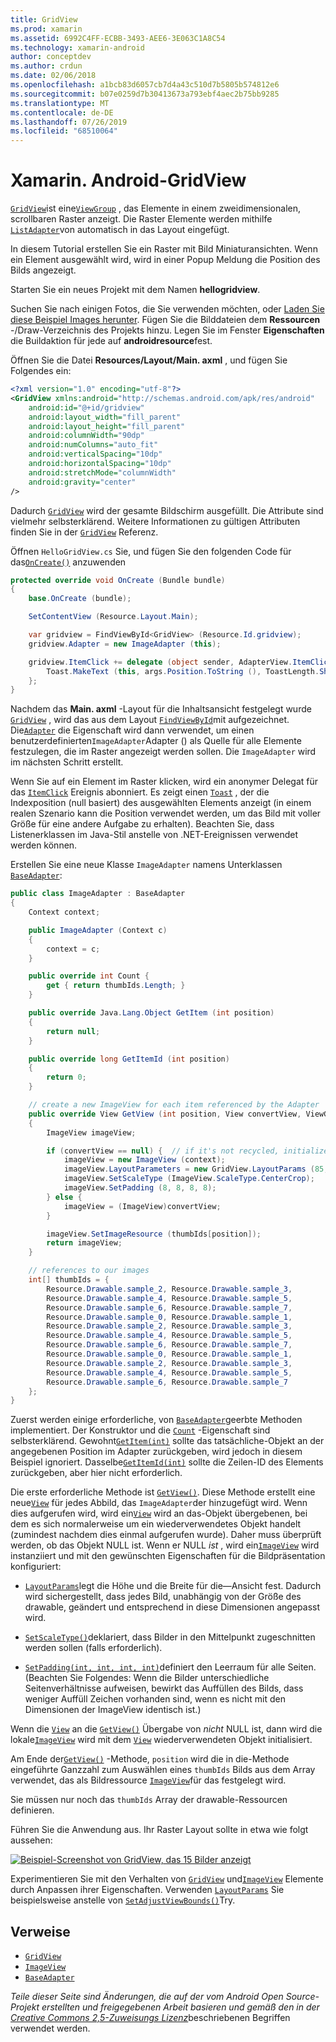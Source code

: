 ```yaml
---
title: GridView
ms.prod: xamarin
ms.assetid: 6992C4FF-ECBB-3493-AEE6-3E063C1A8C54
ms.technology: xamarin-android
author: conceptdev
ms.author: crdun
ms.date: 02/06/2018
ms.openlocfilehash: a1bcb83d6057cb7d4a43c510d7b5805b574812e6
ms.sourcegitcommit: b07e0259d7b30413673a793ebf4aec2b75bb9285
ms.translationtype: MT
ms.contentlocale: de-DE
ms.lasthandoff: 07/26/2019
ms.locfileid: "68510064"
---
```

# <a name="xamarinandroid-gridview"></a>Xamarin. Android-GridView

[`GridView`](xref:Android.Widget.GridView)ist eine[`ViewGroup`](xref:Android.Views.ViewGroup)
, das Elemente in einem zweidimensionalen, scrollbaren Raster anzeigt. Die Raster Elemente werden mithilfe [`ListAdapter`](xref:Android.App.ListActivity.ListAdapter)von automatisch in das Layout eingefügt.

In diesem Tutorial erstellen Sie ein Raster mit Bild Miniaturansichten. Wenn ein Element ausgewählt wird, wird in einer Popup Meldung die Position des Bilds angezeigt.

Starten Sie ein neues Projekt mit dem Namen **hellogridview**.

Suchen Sie nach einigen Fotos, die Sie verwenden möchten, oder [Laden Sie diese Beispiel Images herunter](https://developer.android.com/shareables/sample_images.zip). Fügen Sie die Bilddateien dem **Ressourcen** -/Draw-Verzeichnis des Projekts hinzu. Legen Sie im Fenster **Eigenschaften** die Buildaktion für jede auf **androidresource**fest.

Öffnen Sie die Datei **Resources/Layout/Main. axml** , und fügen Sie Folgendes ein:

```xml
<?xml version="1.0" encoding="utf-8"?>
<GridView xmlns:android="http://schemas.android.com/apk/res/android"
    android:id="@+id/gridview"
    android:layout_width="fill_parent"
    android:layout_height="fill_parent"
    android:columnWidth="90dp"
    android:numColumns="auto_fit"
    android:verticalSpacing="10dp"
    android:horizontalSpacing="10dp"
    android:stretchMode="columnWidth"
    android:gravity="center"
/>
```

Dadurch [`GridView`](xref:Android.Widget.GridView) wird der gesamte Bildschirm ausgefüllt. Die Attribute sind vielmehr selbsterklärend. Weitere Informationen zu gültigen Attributen finden Sie in der [`GridView`](xref:Android.Widget.GridView) Referenz.

Öffnen `HelloGridView.cs` Sie, und fügen Sie den folgenden Code für das[`OnCreate()`](xref:Android.App.Activity.OnCreate*)
anzuwenden

```csharp
protected override void OnCreate (Bundle bundle)
{
    base.OnCreate (bundle);

    SetContentView (Resource.Layout.Main);

    var gridview = FindViewById<GridView> (Resource.Id.gridview);
    gridview.Adapter = new ImageAdapter (this);

    gridview.ItemClick += delegate (object sender, AdapterView.ItemClickEventArgs args) {
        Toast.MakeText (this, args.Position.ToString (), ToastLength.Short).Show ();
    };
}
```

Nachdem das **Main. axml** -Layout für die Inhaltsansicht festgelegt wurde [`GridView`](xref:Android.Widget.GridView) , wird das aus dem Layout [`FindViewById`](xref:Android.App.Activity.FindViewById*)mit aufgezeichnet. Die[`Adapter`](xref:Android.Widget.AdapterView.RawAdapter)
die Eigenschaft wird dann verwendet, um einen benutzerdefinierten`ImageAdapter`Adapter () als Quelle für alle Elemente festzulegen, die im Raster angezeigt werden sollen. Die `ImageAdapter` wird im nächsten Schritt erstellt.

Wenn Sie auf ein Element im Raster klicken, wird ein anonymer Delegat für das [`ItemClick`](xref:Android.Widget.AdapterView.ItemClick) Ereignis abonniert.
Es zeigt einen [`Toast`](xref:Android.Widget.Toast) , der die Indexposition (null basiert) des ausgewählten Elements anzeigt (in einem realen Szenario kann die Position verwendet werden, um das Bild mit voller Größe für eine andere Aufgabe zu erhalten). Beachten Sie, dass Listenerklassen im Java-Stil anstelle von .NET-Ereignissen verwendet werden können.

Erstellen Sie eine neue Klasse `ImageAdapter` namens Unterklassen [`BaseAdapter`](xref:Android.Widget.BaseAdapter):

```csharp
public class ImageAdapter : BaseAdapter
{
    Context context;

    public ImageAdapter (Context c)
    {
        context = c;
    }

    public override int Count {
        get { return thumbIds.Length; }
    }

    public override Java.Lang.Object GetItem (int position)
    {
        return null;
    }

    public override long GetItemId (int position)
    {
        return 0;
    }

    // create a new ImageView for each item referenced by the Adapter
    public override View GetView (int position, View convertView, ViewGroup parent)
    {
        ImageView imageView;

        if (convertView == null) {  // if it's not recycled, initialize some attributes
            imageView = new ImageView (context);
            imageView.LayoutParameters = new GridView.LayoutParams (85, 85);
            imageView.SetScaleType (ImageView.ScaleType.CenterCrop);
            imageView.SetPadding (8, 8, 8, 8);
        } else {
            imageView = (ImageView)convertView;
        }

        imageView.SetImageResource (thumbIds[position]);
        return imageView;
    }

    // references to our images
    int[] thumbIds = {
        Resource.Drawable.sample_2, Resource.Drawable.sample_3,
        Resource.Drawable.sample_4, Resource.Drawable.sample_5,
        Resource.Drawable.sample_6, Resource.Drawable.sample_7,
        Resource.Drawable.sample_0, Resource.Drawable.sample_1,
        Resource.Drawable.sample_2, Resource.Drawable.sample_3,
        Resource.Drawable.sample_4, Resource.Drawable.sample_5,
        Resource.Drawable.sample_6, Resource.Drawable.sample_7,
        Resource.Drawable.sample_0, Resource.Drawable.sample_1,
        Resource.Drawable.sample_2, Resource.Drawable.sample_3,
        Resource.Drawable.sample_4, Resource.Drawable.sample_5,
        Resource.Drawable.sample_6, Resource.Drawable.sample_7
    };
}
```

Zuerst werden einige erforderliche, von [`BaseAdapter`](xref:Android.Widget.BaseAdapter)geerbte Methoden implementiert. Der Konstruktor und die [`Count`](xref:Android.Widget.BaseAdapter.Count) -Eigenschaft sind selbsterklärend. Gewohnt[`GetItem(int)`](xref:Android.Widget.BaseAdapter.GetItem*)
sollte das tatsächliche-Objekt an der angegebenen Position im Adapter zurückgeben, wird jedoch in diesem Beispiel ignoriert. Dasselbe[`GetItemId(int)`](xref:Android.Widget.BaseAdapter.GetItemId*)
sollte die Zeilen-ID des Elements zurückgeben, aber hier nicht erforderlich.

Die erste erforderliche Methode ist [`GetView()`](xref:Android.Widget.BaseAdapter.GetView*).
Diese Methode erstellt eine neue[`View`](xref:Android.Views.View)
für jedes Abbild, das `ImageAdapter`der hinzugefügt wird. Wenn dies aufgerufen wird, wird ein[`View`](xref:Android.Views.View)
wird an das-Objekt übergebenen, bei dem es sich normalerweise um ein wiederverwendetes Objekt handelt (zumindest nachdem dies einmal aufgerufen wurde). Daher muss überprüft werden, ob das Objekt NULL ist. Wenn er NULL *ist* , wird ein[`ImageView`](xref:Android.Widget.ImageView)
wird instanziiert und mit den gewünschten Eigenschaften für die Bildpräsentation konfiguriert:

- [`LayoutParams`](xref:Android.Views.View.LayoutParameters)legt die Höhe und die Breite für die&mdash;Ansicht fest. Dadurch wird sichergestellt, dass jedes Bild, unabhängig von der Größe des drawable, geändert und entsprechend in diese Dimensionen angepasst wird.

- [`SetScaleType()`](xref:Android.Widget.ImageView.SetScaleType*)deklariert, dass Bilder in den Mittelpunkt zugeschnitten werden sollen (falls erforderlich).

- [`SetPadding(int, int, int, int)`](xref:Android.Views.View.SetPadding*)definiert den Leerraum für alle Seiten. (Beachten Sie Folgendes: Wenn die Bilder unterschiedliche Seitenverhältnisse aufweisen, bewirkt das Auffüllen des Bilds, dass weniger Auffüll Zeichen vorhanden sind, wenn es nicht mit den Dimensionen der ImageView identisch ist.)

Wenn die [`View`](xref:Android.Views.View) an die [`GetView()`](xref:Android.Widget.BaseAdapter.GetView*) Übergabe von *nicht* NULL ist, dann wird die lokale[`ImageView`](xref:Android.Widget.ImageView)
wird mit dem [`View`](xref:Android.Views.View) wiederverwendeten Objekt initialisiert.

Am Ende der[`GetView()`](xref:Android.Widget.BaseAdapter.GetView*)
-Methode, `position` wird die in die-Methode eingeführte Ganzzahl zum Auswählen eines `thumbIds` Bilds aus dem Array verwendet, das als Bildressource [`ImageView`](xref:Android.Widget.ImageView)für das festgelegt wird.

Sie müssen nur noch das `thumbIds` Array der drawable-Ressourcen definieren.

Führen Sie die Anwendung aus. Ihr Raster Layout sollte in etwa wie folgt aussehen:

[![Beispiel-Screenshot von GridView, das 15 Bilder anzeigt](grid-view-images/helloviews4.png)](grid-view-images/helloviews4.png#lightbox)

Experimentieren Sie mit den Verhalten von [`GridView`](xref:Android.Widget.GridView) und[`ImageView`](xref:Android.Widget.ImageView)
Elemente durch Anpassen ihrer Eigenschaften. Verwenden [`LayoutParams`](xref:Android.Views.View.LayoutParameters) Sie beispielsweise anstelle von [`SetAdjustViewBounds()`](xref:Android.Widget.ImageView.SetAdjustViewBounds*)Try.

## <a name="references"></a>Verweise

- [`GridView`](xref:Android.Widget.GridView)
- [`ImageView`](xref:Android.Widget.ImageView)
- [`BaseAdapter`](xref:Android.Widget.BaseAdapter)

*Teile dieser Seite sind Änderungen, die auf der vom Android Open Source-Projekt erstellten und freigegebenen Arbeit basieren und gemäß den in der*
[*Creative Commons 2,5-Zuweisungs Lizenz*](http://creativecommons.org/licenses/by/2.5/)beschriebenen Begriffen verwendet werden.
